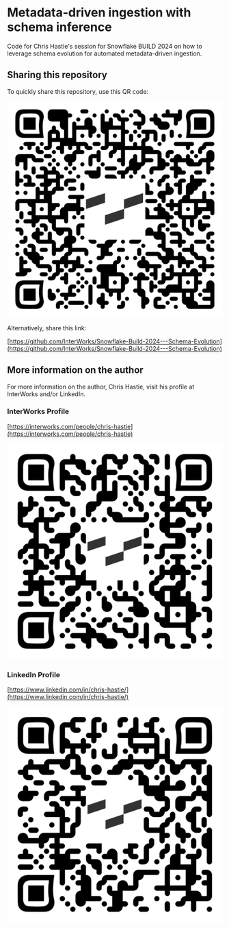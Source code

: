 
# Metadata-driven ingestion with schema inference

Code for Chris Hastie's session for Snowflake BUILD 2024 on how to leverage schema evolution for automated metadata-driven ingestion.

## Sharing this repository

To quickly share this repository, use this QR code:

![QR for repo](images/QR-repo.png)

Alternatively, share this link:

[https://github.com/InterWorks/Snowflake-Build-2024---Schema-Evolution](https://github.com/InterWorks/Snowflake-Build-2024---Schema-Evolution)

## More information on the author

For more information on the author, Chris Hastie, visit his profile at InterWorks and/or LinkedIn.

### InterWorks Profile

[https://interworks.com/people/chris-hastie](https://interworks.com/people/chris-hastie)

![QR for InterWorks Profile](images/QR-IW-profile.png)

### LinkedIn Profile

[https://www.linkedin.com/in/chris-hastie/](https://www.linkedin.com/in/chris-hastie/)

![QR for LinkedIn](images/QR-LinkedIn.png)
